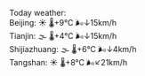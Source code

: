 Today weather:  
Beijing: ☀️ 🌡️+9°C 🌬️↓15km/h  
Tianjin: 🌫  🌡️+4°C 🌬️↓15km/h  
Shijiazhuang: 🌫  🌡️+6°C 🌬️↓4km/h  
Tangshan: ☀️ 🌡️+8°C 🌬️↙21km/h  
